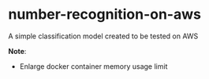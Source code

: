 # number-recognition-on-aws

A simple classification model created to be tested on AWS

**Note**:

- Enlarge docker container memory usage limit